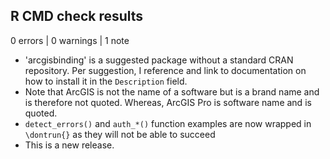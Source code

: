 ## R CMD check results

0 errors | 0 warnings | 1 note

* 'arcgisbinding' is a suggested package without a standard CRAN repository. Per suggestion, I reference and link to documentation on how to install it in the `Description` field. 
* Note that ArcGIS is not the name of a software but is a brand name and is therefore not quoted. Whereas, ArcGIS Pro is software name and is quoted. 
* `detect_errors()` and `auth_*()` function examples are now wrapped in `\dontrun{}` as they will not be able to succeed 
* This is a new release.
